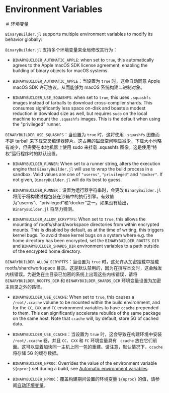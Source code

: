 
# Environment Variables

＃ 环境变量


`BinaryBuilder.jl` supports multiple environment variables to modify its behavior globally:

`BinaryBuilder.jl` 支持多个环境变量来全局修改其行为：


* `BINARYBUILDER_AUTOMATIC_APPLE`: when set to `true`, this automatically agrees to the Apple macOS SDK license agreement, enabling the building of binary objects for macOS systems.

* `BINARYBUILDER_AUTOMATIC_APPLE`：当设置为 `true` 时，这会自动同意 Apple macOS SDK 许可协议，从而能够为 macOS 系统构建二进制对象。


* `BINARYBUILDER_USE_SQUASHFS`: when set to `true`, this uses `.squashfs` images instead of tarballs to download cross-compiler shards.  This consumes significantly less space on-disk and boasts a modest reduction in download size as well, but requires `sudo` on the local machine to mount the `.squashfs` images.  This is the default when using the "privileged" runner.

`BINARYBUILDER_USE_SQUASHFS`：当设置为 `true` 时，这将使用 `.squashfs` 图像而不是 tarball 来下载交叉编译器碎片。这占用的磁盘空间明显减少，下载大小也略有减少，但需要在本地机器上使用 sudo 来挂载 .squashfs 图像。这是使用“特权”运行程序时的默认设置。


* `BINARYBUILDER_RUNNER`: When set to a runner string, alters the execution engine that `BinaryBuilder.jl` will use to wrap the build process in a sandbox.  Valid values are one of `"userns"`, `"privileged"` and `"docker"`.  If not given, `BinaryBuilder.jl` will do its best to guess.

* `BINARYBUILDER_RUNNER`：设置为运行器字符串时，会更改 `BinaryBuilder.jl` 将用于将构建过程包装在沙箱中的执行引擎。有效值为“userns”、“privileged”和“docker”之一。如果没有给出，`BinaryBuilder.jl` 将尽力猜测。


* `BINARYBUILDER_ALLOW_ECRYPTFS`: When set to `true`, this allows the mounting of rootfs/shard/workspace directories from within encrypted mounts.  This is disabled by default, as at the time of writing, this triggers kernel bugs.  To avoid these kernel bugs on a system where e.g. the home directory has been encrypted, set the `BINARYBUILDER_ROOTFS_DIR` and `BINARYBUILDER_SHARDS_DIR` environment variables to a path outside of the encrypted home directory.

`BINARYBUILDER_ALLOW_ECRYPTFS`：当设置为 `true` 时，这允许从加密挂载中挂载 rootfs/shard/workspace 目录。这是默认禁用的，因为在撰写本文时，这会触发内核错误。为避免在主目录已加密的系统上出现这些内核错误，请将 `BINARYBUILDER_ROOTFS_DIR` 和 `BINARYBUILDER_SHARDS_DIR` 环境变量设置为加密主目录之外的路径。


* `BINARYBUILDER_USE_CCACHE`: When set to `true`, this causes a `/root/.ccache` volume to be mounted within the build environment, and for the `CC`, `CXX` and `FC` environment variables to have `ccache` prepended to them.  This can significantly accelerate rebuilds of the same package on the same host.  Note that `ccache` will, by default, store 5G of cached data.

* `BINARYBUILDER_USE_CCACHE`：当设置为 `true` 时，这会导致在构建环境中安装 `/root/.ccache` 卷，并且 `CC`、`CXX` 和 `FC` 环境变量具有 ` ccache` 放在它们前面。这可以显着加快同一主机上同一包的重建。请注意，默认情况下，`ccache` 将存储 5G 的缓存数据。


* `BINARYBUILDER_NPROC`: Overrides the value of the environment variable `${nproc}` set during a build, see [Automatic environment variables](@ref).

* `BINARYBUILDER_NPROC`：覆盖构建期间设置的环境变量 `${nproc}` 的值，请参阅[自动环境变量](@ref)。

